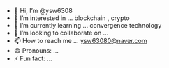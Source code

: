 - 👋 Hi, I’m @ysw6308
- 👀 I’m interested in ... blockchain , crypto
- 🌱 I’m currently learning ... convergence technology
- 💞️ I’m looking to collaborate on ... 
- 📫 How to reach me ... ysw63080@naver.com
- 😄 Pronouns: ...  
- ⚡ Fun fact: ... 

<!---
ysw6308/ysw6308 is a ✨ special ✨ repository because its `README.md` (this file) appears on your GitHub profile.
You can click the Preview link to take a look at your changes.
--->
